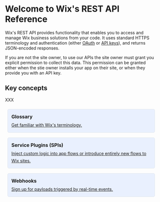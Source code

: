 # Welcome to Wix's REST API Reference

Wix's REST API provides functionality that enables you to access and manage Wix business solutions from your code. It uses standard HTTPS terminology and authentication (either [OAuth]() or [API keys]()), and returns JSON-encoded responses.

If you are not the site owner, to use our APIs the site owner must grant you explicit permission to collect this data. This permission can be granted either when the stie owner installs your app on their site, or when they provide you with an API key.

## Key concepts

XXX

<div style="display: flex; flex-wrap: wrap; width: 100%;">
    <div style="flex: 1; box-sizing: border-box; min-width: 300px; border-style: solid; border-width: 1px; border-radius: 5px; padding: 12px; margin: 8px; border-color: #DFE5EB; background-color: #E9F0FE;">
        <div style=" display: flex; margin-bottom: 4px; font-weight: 700; font-size: 16px; line-height: 24px;">Glossary</div>
        <div style=" display: flex; font-weight: 400; font-size: 14px; line-height: 24px;"><a href="https://dev.wix.com/docs/build-apps">Get familiar with Wix's terminology.</a></div>
    </div>
    </div>
<div style="display: flex; flex-wrap: wrap; width: 100%;">
    <div style="flex: 1; box-sizing: border-box; min-width: 300px; border-style: solid; border-width: 1px; border-radius: 5px; padding: 12px; margin: 8px; border-color: #DFE5EB; background-color: #E9F0FE;">
        <div style=" display: flex; margin-bottom: 4px; font-weight: 700; font-size: 16px; line-height: 24px;">Service Plugins (SPIs)</div>
        <div style=" display: flex; font-weight: 400; font-size: 14px; line-height: 24px;"><a href="https://dev.wix.com/docs/build-apps">Inject custom logic into app flows or introduce entirely new flows to Wix sites.</a></div>
    </div>
      </div>
   <div style="display: flex; flex-wrap: wrap; width: 100%;">
    <div style="flex: 1; box-sizing: border-box; min-width: 300px; border-style: solid; border-width: 1px; border-radius: 5px; padding: 12px; margin: 8px; border-color: #DFE5EB; background-color: #E9F0FE;">
     <div style=" display: flex; margin-bottom: 4px; font-weight: 700; font-size: 16px; line-height: 24px;">Webhooks</div>
    <div style=" display: flex; font-weight: 400; font-size: 14px; line-height: 24px;"><a href="https://dev.wix.com/docs/build-apps">Sign up for payloads triggered by real-time events.</a></div>
    </div>
</div>

